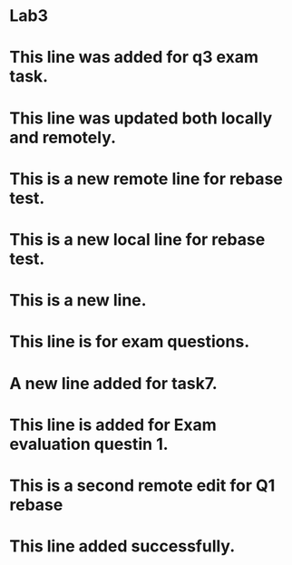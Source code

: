 # Lab3

# This line was added for q3 exam task.


# This line was updated both locally and remotely.



# This is a new remote line for rebase test.

# This is a new local line for rebase test.

# This is a new line.

# This line is for exam questions.

# A new line added for task7.
# This line is added for Exam evaluation questin 1.
# This is a second remote edit for Q1 rebase

# This line added successfully.
